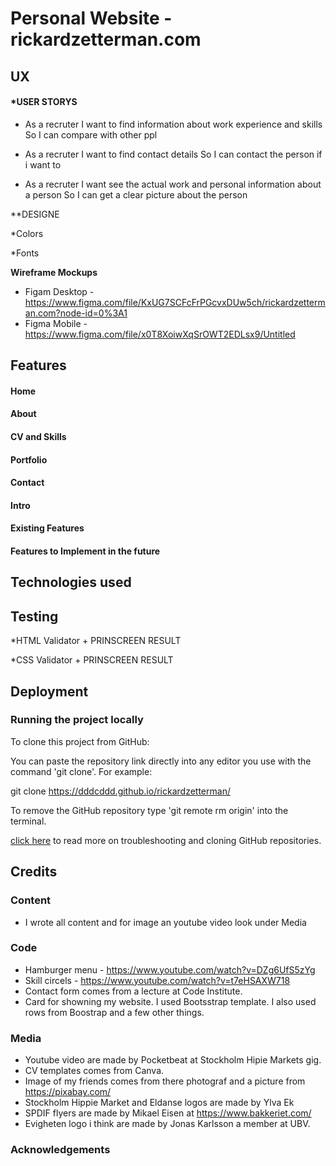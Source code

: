 # **Personal Website - rickardzetterman.com**



## **UX**

#### *USER STORYS

*   As a recruter 
    I want to find information about work experience and skills 
    So I can compare with other ppl 

*   As a recruter 
    I want to find contact details 
    So I can contact the person if i want to

*   As a recruter 
    I want see the actual work and personal information about a person
    So I can get a clear picture about the person

**DESIGNE 

*Colors

*Fonts 


**Wireframe Mockups**
* Figam Desktop - https://www.figma.com/file/KxUG7SCFcFrPGcvxDUw5ch/rickardzetterman.com?node-id=0%3A1
* Figma Mobile - https://www.figma.com/file/x0T8XoiwXqSrOWT2EDLsx9/Untitled


## **Features**


#### **Home**

#### **About**

#### **CV and Skills**

#### **Portfolio**

#### **Contact**

#### **Intro**

#### **Existing Features**

#### **Features to Implement in the future**


## **Technologies used**


## **Testing**

*HTML Validator + PRINSCREEN RESULT 

*CSS Validator + PRINSCREEN RESULT 


## **Deployment**


### **Running the project locally**

To clone this project from GitHub:

You can paste the repository link directly into any editor you use with the command 'git clone'. For example:

git clone https://dddcddd.github.io/rickardzetterman/

To remove the GitHub repository type 'git remote rm origin' into the terminal.

[click here](https://docs.github.com/en/github/creating-cloning-and-archiving-repositories/cloning-a-repository) to read more on troubleshooting and cloning GitHub repositories.


## **Credits**

### **Content**
* I wrote all content and for image an youtube video look under Media 

### **Code**
* Hamburger menu - https://www.youtube.com/watch?v=DZg6UfS5zYg
* Skill circels - https://www.youtube.com/watch?v=t7eHSAXW718
* Contact form comes from a lecture at Code Institute.
* Card for showning my website. I used Bootsstrap template. I also used rows from Boostrap and a few other things. 

### **Media**
* Youtube video are made by Pocketbeat at Stockholm Hipie Markets gig.
* CV templates comes from Canva.
* Image of my friends comes from there photograf and a picture from https://pixabay.com/
* Stockholm Hippie Market and Eldanse logos are made by Ylva Ek
* SPDIF flyers are made by Mikael Eisen at https://www.bakkeriet.com/
* Evigheten logo i think are made by Jonas Karlsson a member at UBV. 

### **Acknowledgements**

